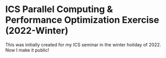 # ICS Parallel Computing & Performance Optimization Exercise (2022-Winter)
This was initially created for my ICS seminar in the winter holiday of 2022. Now I make it public!
